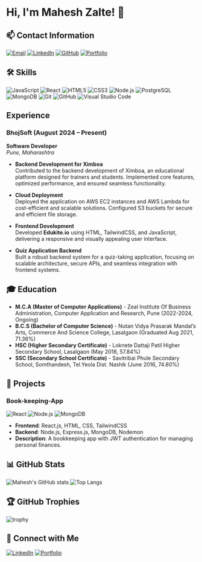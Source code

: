 # Hi, I'm Mahesh Zalte! 👋

## 📫 Contact Information
[![Email](https://img.shields.io/badge/Email-D14836?style=for-the-badge&logo=gmail&logoColor=white)](mailto:maheshzalte2000@gmail.com)
[![LinkedIn](https://img.shields.io/badge/LinkedIn-0077B5?style=for-the-badge&logo=linkedin&logoColor=white)](https://linkedin.com/in/maheshzalte2000)
[![GitHub](https://img.shields.io/badge/GitHub-100000?style=for-the-badge&logo=github&logoColor=white)](https://github.com/zaltemahesh7)
[![Portfolio](https://img.shields.io/badge/Portfolio-4285F4?style=for-the-badge&logo=google-chrome&logoColor=white)](https://maheshzalte.netlify.app)

## 🛠 Skills
![JavaScript](https://img.shields.io/badge/-JavaScript-F7DF1E?style=for-the-badge&logo=javascript&logoColor=black)
![React](https://img.shields.io/badge/-React-61DAFB?style=for-the-badge&logo=react&logoColor=black)
![HTML5](https://img.shields.io/badge/-HTML5-E34F26?style=for-the-badge&logo=html5&logoColor=white)
![CSS3](https://img.shields.io/badge/-CSS3-1572B6?style=for-the-badge&logo=css3&logoColor=white)
![Node.js](https://img.shields.io/badge/-Node.js-339933?style=for-the-badge&logo=node.js&logoColor=white)
![PostgreSQL](https://img.shields.io/badge/-PostgreSQL-4169E1?style=for-the-badge&logo=postgresql&logoColor=white)
![MongoDB](https://img.shields.io/badge/-MongoDB-47A248?style=for-the-badge&logo=mongodb&logoColor=white)
![Git](https://img.shields.io/badge/-Git-F05032?style=for-the-badge&logo=git&logoColor=white)
![GitHub](https://img.shields.io/badge/-GitHub-181717?style=for-the-badge&logo=github&logoColor=white)
![Visual Studio Code](https://img.shields.io/badge/-VSCode-007ACC?style=for-the-badge&logo=visual-studio-code&logoColor=white)

## Experience

### BhojSoft (August 2024 – Present)
**Software Developer**  
*Pune, Maharashtra*

- **Backend Development for Ximboa**  
  Contributed to the backend development of Ximboa, an educational platform designed for trainers and students. Implemented core features, optimized performance, and ensured seamless functionality.

- **Cloud Deployment**  
  Deployed the application on AWS EC2 instances and AWS Lambda for cost-efficient and scalable solutions. Configured S3 buckets for secure and efficient file storage.

- **Frontend Development**  
  Developed **Edukite.io** using HTML, TailwindCSS, and JavaScript, delivering a responsive and visually appealing user interface.

- **Quiz Application Backend**  
  Built a robust backend system for a quiz-taking application, focusing on scalable architecture, secure APIs, and seamless integration with frontend systems.

## 🎓 Education
- **M.C.A (Master of Computer Applications)** - Zeal Institute Of Business Administration, Computer Application and Research, Pune (2022-2024, Ongoing)
- **B.C.S (Bachelor of Computer Science)** - Nutan Vidya Prasarak Mandal’s Arts, Commerce And Science College, Lasalgaon (Graduated Aug 2021, 71.36%)
- **HSC (Higher Secondary Certificate)** - Loknete Dattaji Patil Higher Secondary School, Lasalgaon (May 2018, 57.84%)
- **SSC (Secondary School Certificate)** - Savitribai Phule Secondary School, Somthandesh, Tel.Yeola Dist. Nashik (June 2016, 74.60%)

## 🌟 Projects
### Book-keeping-App
![React](https://img.shields.io/badge/-React-61DAFB?style=for-the-badge&logo=react&logoColor=black)
![Node.js](https://img.shields.io/badge/-Node.js-339933?style=for-the-badge&logo=node.js&logoColor=white)
![MongoDB](https://img.shields.io/badge/-MongoDB-47A248?style=for-the-badge&logo=mongodb&logoColor=white)
- **Frontend**: React.js, HTML, CSS, TailwindCSS
- **Backend**: Node.js, Express.js, MongoDB, Nodemon
- **Description**: A bookkeeping app with JWT authentication for managing personal finances.

## 📊 GitHub Stats
![Mahesh's GitHub stats](https://github-readme-stats.vercel.app/api?username=zaltemahesh7&show_icons=true&theme=radical)
![Top Langs](https://github-readme-stats.vercel.app/api/top-langs/?username=zaltemahesh7&layout=compact&theme=radical)

## 🏆 GitHub Trophies
![trophy](https://github-profile-trophy.vercel.app/?username=zaltemahesh7&theme=onedark)

## 🔗 Connect with Me
[![LinkedIn](https://img.shields.io/badge/LinkedIn-0077B5?style=for-the-badge&logo=linkedin&logoColor=white)](https://linkedin.com/in/maheshzalte2000)
[![Portfolio](https://img.shields.io/badge/Portfolio-4285F4?style=for-the-badge&logo=google-chrome&logoColor=white)](https://maheshzalte.netlify.app)

